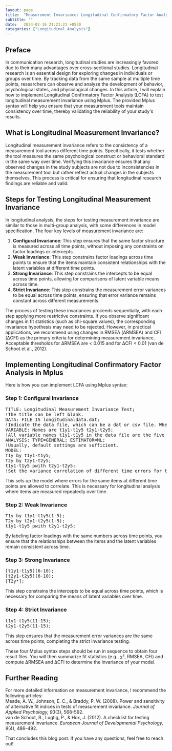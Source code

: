 ```yaml
---
layout: page
title:  "Measurement Invariance: Longitudinal Confirmatory Factor Analysis"
subtitle: ""
date:   2024-02-16 21:21:21 +0530
categories: ["Longitudinal Analysis"]
---
```


<h2><strong>Preface</strong></h2>
<p>In communication research, longitudinal studies are increasingly favored due to their many advantages over cross-sectional studies. Longitudinal research is an essential design for exploring changes in individuals or groups over time. By tracking data from the same sample at multiple time points, researchers can observe and analyze the development of behavior, psychological states, and physiological changes. In this article, I will explain how to implement Longitudinal Confirmatory Factor Analysis (LCFA) to test longitudinal measurement invariance using Mplus. The provided Mplus syntax will help you ensure that your measurement tools maintain consistency over time, thereby validating the reliability of your study's results.</p>

<h2><strong>What is Longitudinal Measurement Invariance?</strong></h2>
<p>Longitudinal measurement invariance refers to the consistency of a measurement tool across different time points. Specifically, it tests whether the tool measures the same psychological construct or behavioral standard in the same way over time. Verifying this invariance ensures that any observed changes in the study subjects are not due to inconsistencies in the measurement tool but rather reflect actual changes in the subjects themselves. This process is critical for ensuring that longitudinal research findings are reliable and valid.</p>

<h2><strong>Steps for Testing Longitudinal Measurement Invariance</strong></h2>
<p>In longitudinal analysis, the steps for testing measurement invariance are similar to those in multi-group analysis, with some differences in model specification. The four key levels of measurement invariance are:</p>
<ol>
  <li><strong>Configural Invariance</strong>: This step ensures that the same factor structure is measured across all time points, without imposing any constraints on factor loadings or intercepts.</li>
  <li><strong>Weak Invariance</strong>: This step constrains factor loadings across time points to ensure that the items maintain consistent relationships with the latent variables at different time points.</li>
  <li><strong>Strong Invariance</strong>: This step constrains the intercepts to be equal across time points, allowing for comparisons of latent variable means across time.</li>
  <li><strong>Strict Invariance</strong>: This step constrains the measurement error variances to be equal across time points, ensuring that error variance remains constant across different measurements.</li>
</ol>

<p>The process of testing these invariances proceeds sequentially, with each step applying more restrictive constraints. If you observe significant changes in fit statistics (such as chi-square values), the corresponding invariance hypothesis may need to be rejected. However, in practical applications, we recommend using changes in RMSEA (ΔRMSEA) and CFI (ΔCFI) as the primary criteria for determining measurement invariance. Acceptable thresholds for ΔRMSEA are < 0.015 and for ΔCFI < 0.01 (van de Schoot et al., 2012).</p>

<h2><strong>Implementing Longitudinal Confirmatory Factor Analysis in Mplus</strong></h2>
<p>Here is how you can implement LCFA using Mplus syntax:</p>

<h3><strong>Step 1: Configural Invariance</strong></h3>
<Pre>
TITLE: Longitudinal Measurement Invariance Test;
!The title can be left blank.
DATA: FILE IS longitudinaldata.dat;
!Indicate the data file, which can be a dat or csv file. When the code and data are in the same folder, the path where the data is located can be omitted.
VARIABLE: Names are t1y1-t1y5 t2y1-t2y5;  
!All variable names t1y1-t1y5 in the data file are the five entries for time T1, and t2y1-t2y5 are the five entries for time T2.
ANALYSIS: TYPE=GENERAL; ESTIMATOR=ML;  
!Usually, default settings are sufficient.
MODEL:  
T1y by t1y1-t1y5;  
T2y by t2y1-t2y5;  
t1y1-t1y5 pwith t2y1-t2y5;  
!Set the variance correlation of different time errors for the same item.</Pre>

<p>This sets up the model where errors for the same items at different time points are allowed to correlate. This is necessary for longitudinal analysis where items are measured repeatedly over time.</p> 
<h3><strong>Step 2: Weak Invariance</strong></h3> 
<Pre>
T1y by t1y1-t1y5(1-5);  
T2y by t2y1-t2y5(1-5);  
t1y1-t1y5 pwith t2y1-t2y5;</Pre>

<p>By labeling factor loadings with the same numbers across time points, you ensure that the relationships between the items and the latent variables remain consistent across time.</p> 
<h3><strong>Step 3: Strong Invariance</strong></h3>
<Pre>
[t1y1-t1y5](6-10);  
[t2y1-t2y5](6-10);  
[T2y*];</Pre>

<p>This step constrains the intercepts to be equal across time points, which is necessary for comparing the means of latent variables over time.</p> 
<h3><strong>Step 4: Strict Invariance</strong></h3> 
<Pre>
t1y1-t1y5(11-15);  
t2y1-t2y5(11-15); </Pre> 

<p>This step ensures that the measurement error variances are the same across time points, completing the strict invariance testing.</p> 
<p>These four Mplus syntax steps should be run in sequence to obtain four result files. You will then summarize fit statistics (e.g., χ², RMSEA, CFI) and compute ΔRMSEA and ΔCFI to determine the invariance of your model.</p> 
<h2><strong>Further Reading</strong></h2> 
<p>For more detailed information on measurement invariance, I recommend the following articles: 
<br>Meade, A. W., Johnson, E. C., & Braddy, P. W. (2008). Power and sensitivity of alternative fit indices in tests of measurement invariance. <i>Journal of Applied Psychology, 93</i>(3), 568-592.
<br>van de Schoot, R., Lugtig, P., & Hox, J. (2012). A checklist for testing measurement invariance. <i>European Journal of Developmental Psychology, 9</i>(4), 486–492.</p>
<p>That concludes this blog post. If you have any questions, feel free to reach out!</p> 
